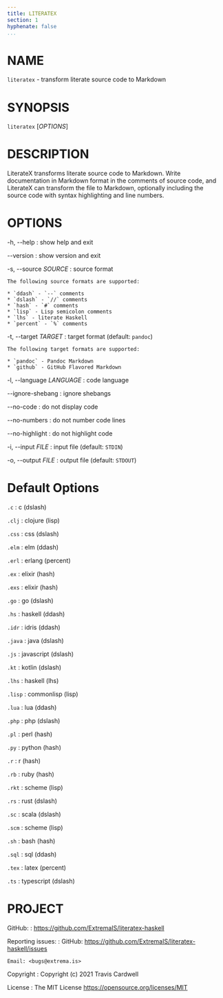 ```yaml
---
title: LITERATEX
section: 1
hyphenate: false
...
```


# NAME

`literatex` - transform literate source code to Markdown

# SYNOPSIS

`literatex` [*OPTIONS*]

# DESCRIPTION

LiterateX transforms literate source code to Markdown.  Write documentation in
Markdown format in the comments of source code, and LiterateX can transform
the file to Markdown, optionally including the source code with syntax
highlighting and line numbers.

# OPTIONS

-h, \--help
:   show help and exit

--version
:   show version and exit

-s, \--source *SOURCE*
:   source format

    The following source formats are supported:

    * `ddash` - `--` comments
    * `dslash` - `//` comments
    * `hash` - `#` comments
    * `lisp` - Lisp semicolon comments
    * `lhs` - literate Haskell
    * `percent` - `%` comments

-t, \--target *TARGET*
:   target format (default: `pandoc`)

    The following target formats are supported:

    * `pandoc` - Pandoc Markdown
    * `github` - GitHub Flavored Markdown

-l, \--language *LANGUAGE*
:   code language

--ignore-shebang
:   ignore shebangs

--no-code
:   do not display code

--no-numbers
:   do not number code lines

--no-highlight
:   do not highlight code

-i, \--input *FILE*
:   input file (default: `STDIN`)

-o, \--output *FILE*
:   output file (default: `STDOUT`)

# Default Options

`.c`
:   c (dslash)

`.clj`
:   clojure (lisp)

`.css`
:   css (dslash)

`.elm`
:   elm (ddash)

`.erl`
:   erlang (percent)

`.ex`
:   elixir (hash)

`.exs`
:   elixir (hash)

`.go`
:   go (dslash)

`.hs`
:   haskell (ddash)

`.idr`
:   idris (ddash)

`.java`
:   java (dslash)

`.js`
:   javascript (dslash)

`.kt`
:   kotlin (dslash)

`.lhs`
:   haskell (lhs)

`.lisp`
:   commonlisp (lisp)

`.lua`
:   lua (ddash)

`.php`
:   php (dslash)

`.pl`
:   perl (hash)

`.py`
:   python (hash)

`.r`
:   r (hash)

`.rb`
:   ruby (hash)

`.rkt`
:   scheme (lisp)

`.rs`
:   rust (dslash)

`.sc`
:   scala (dslash)

`.scm`
:   scheme (lisp)

`.sh`
:   bash (hash)

`.sql`
:   sql (ddash)

`.tex`
:   latex (percent)

`.ts`
:   typescript (dslash)

# PROJECT

GitHub:
:   <https://github.com/ExtremaIS/literatex-haskell>

Reporting issues:
:   GitHub: <https://github.com/ExtremaIS/literatex-haskell/issues>

    Email: <bugs@extrema.is>

Copyright
:   Copyright (c) 2021 Travis Cardwell

License
:   The MIT License <https://opensource.org/licenses/MIT>
